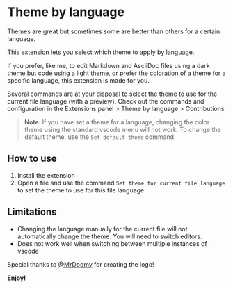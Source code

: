 # Theme by language

Themes are great but sometimes some are better than others for a certain language.

This extension lets you select which theme to apply by language.

If you prefer, like me, to edit Markdown and AsciiDoc files using a dark theme but code using a light theme, or prefer the coloration of a theme for a specific language, this extension is made for you.

Several commands are at your disposal to select the theme to use for the current file language (with a preview).
Check out the commands and configuration in the Extensions panel > Theme by language > Contributions.

> **Note**: If you have set a theme for a language, changing the color theme using the standard vscode menu will not work. To change the default theme, use the `Set default theme` command.

## How to use

1. Install the extension
2. Open a file and use the command `Set theme for current file language` to set the theme to use for this file language

## Limitations

- Changing the language manually for the current file will not automatically change the theme. You will need to switch editors.
- Does not work well when switching between multiple instances of vscode

Special thanks to [@MrDoomy](https://github.com/MrDoomy) for creating the logo!

**Enjoy!**